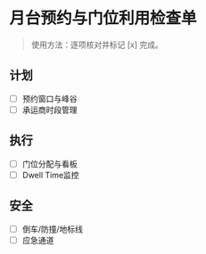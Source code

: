 # 月台预约与门位利用检查单

> 使用方法：逐项核对并标记 [x] 完成。

## 计划

- [ ] 预约窗口与峰谷
- [ ] 承运商时段管理

## 执行

- [ ] 门位分配与看板
- [ ] Dwell Time监控

## 安全

- [ ] 倒车/防撞/地标线
- [ ] 应急通道
